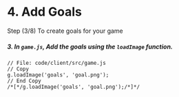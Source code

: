 # 4. Add Goals

Step (3/8) To create goals for your game

##### 3. In `game.js`, Add the goals using the `loadImage` function.

```
// File: code/client/src/game.js
// Copy 
g.loadImage('goals', 'goal.png');
// End Copy
/*[*/g.loadImage('goals', 'goal.png');/*]*/
```